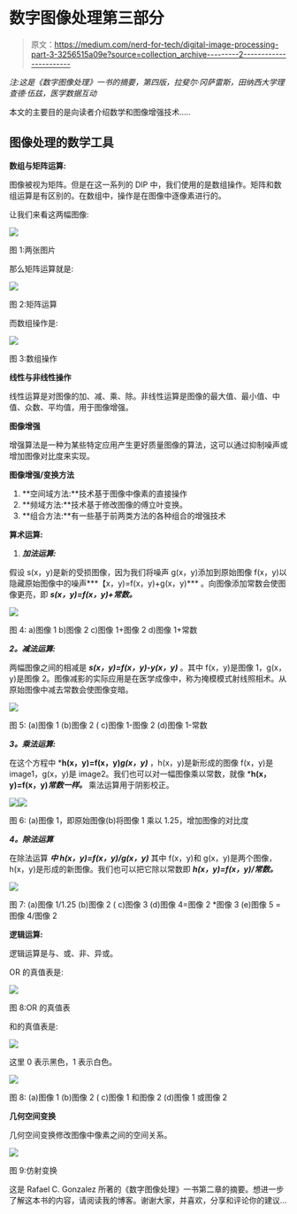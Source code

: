 # 数字图像处理第三部分

> 原文：<https://medium.com/nerd-for-tech/digital-image-processing-part-3-3256515a09e?source=collection_archive---------2----------------------->

*注:这是《数字图像处理》一书的摘要，第四版，拉斐尔·冈萨雷斯，田纳西大学理查德·伍兹，医学数据互动*

本文的主要目的是向读者介绍数学和图像增强技术…..

## **图像处理的数学工具**

**数组与矩阵运算:**

图像被视为矩阵。但是在这一系列的 DIP 中，我们使用的是数组操作。矩阵和数组运算是有区别的。在数组中，操作是在图像中逐像素进行的。

让我们来看这两幅图像:

![](img/cd17c4bda9553dda0fa450ffca881f90.png)

图 1:两张图片

那么矩阵运算就是:

![](img/80199cd69f6586bb858ac3182687904d.png)

图 2:矩阵运算

而数组操作是:

![](img/4d2fa81163d29e5e02e05cdbfca29a1d.png)

图 3:数组操作

**线性与非线性操作**

线性运算是对图像的加、减、乘、除。非线性运算是图像的最大值、最小值、中值、众数、平均值，用于图像增强。

**图像增强**

增强算法是一种为某些特定应用产生更好质量图像的算法，这可以通过抑制噪声或增加图像对比度来实现。

**图像增强/变换方法**

1.  **空间域方法:**技术基于图像中像素的直接操作
2.  **频域方法:**技术基于修改图像的傅立叶变换。
3.  **组合方法:**有一些基于前两类方法的各种组合的增强技术

**算术运算:**

1.  ***加法运算:***

假设 s(x，y)是新的受损图像，因为我们将噪声 g(x，y)添加到原始图像 f(x，y)以隐藏原始图像中的噪声***【x，y)=f(x，y)+g(x，y)*** 。向图像添加常数会使图像更亮，即 ***s(x，y)=f(x，y)+常数。***

![](img/5062a3ff9f0b1bfe49114c350245a436.png)

图 4: a)图像 1 b)图像 2 c)图像 1+图像 2 d)图像 1+常数

***2。减法运算:***

两幅图像之间的相减是 ***s(x，y)=f(x，y)-y(x，y)*** 。其中 f(x，y)是图像 1，g(x，y)是图像 2。图像减影的实际应用是在医学成像中，称为掩模模式射线照相术。从原始图像中减去常数会使图像变暗。

![](img/cb6e47bc801d606733f42299c9663651.png)

图 5: (a)图像 1 (b)图像 2 ( c)图像 1-图像 2 (d)图像 1-常数

***3。乘法运算:***

在这个方程中 ***h(x，y)=f(x，y)*g(x，y)*** ，h(x，y)是新形成的图像 f(x，y)是 image1，g(x，y)是 image2。我们也可以对一幅图像乘以常数，就像 ***h(x，y)=f(x，y)*常数一样。*** 乘法运算用于阴影校正。

![](img/11b7b5049557ed6c09f6feb7c026ee69.png)![](img/343b9d0f628dff89816cb4e04a73be4e.png)

图 6: (a)图像 1，即原始图像(b)将图像 1 乘以 1.25，增加图像的对比度

***4。除法运算***

在除法运算 ***中 h(x，y)=f(x，y)/g(x，y)*** 其中 f(x，y)和 g(x，y)是两个图像，h(x，y)是形成的新图像。我们也可以把它除以常数即 ***h(x，y)=f(x，y)/常数。***

![](img/677db58bccdcaca48775de4daa782211.png)

图 7: (a)图像 1/1.25 (b)图像 2 ( c)图像 3 (d)图像 4=图像 2 *图像 3 (e)图像 5 =图像 4/图像 2

**逻辑运算:**

逻辑运算是与、或、非、异或。

OR 的真值表是:

![](img/cf645494cb666be8cc524d9fafaf51c4.png)

图 8:OR 的真值表

和的真值表是:

![](img/2df9ffab8f5259430ec22c8b4f80eb44.png)

这里 0 表示黑色，1 表示白色。

![](img/cbd2b67ea6144cbd6ffee3b8687494d1.png)

图 8: (a)图像 1 (b)图像 2 ( c)图像 1 和图像 2 (d)图像 1 或图像 2

**几何空间变换**

几何空间变换修改图像中像素之间的空间关系。

![](img/df56cfe1cfc7b9ef1fa856b633349431.png)

图 9:仿射变换

这是 Rafael C. Gonzalez 所著的《数字图像处理》一书第二章的摘要。想进一步了解这本书的内容，请阅读我的博客。谢谢大家，并喜欢，分享和评论你的建议…